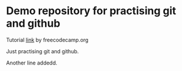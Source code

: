 # Demo repository for practising git and github

Tutorial [link](https://www.youtube.com/watch?v=RGOj5yH7evk) by freecodecamp.org  

Just practising git and github.

Another line addedd.